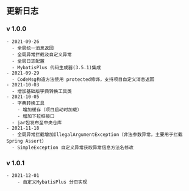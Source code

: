 ## 更新日志
### v 1.0.0
    - 2021-09-26
      - 全局统一消息返回
      - 全局异常拦截及自定义异常
      - 全局日志配置
      - MybatisPlus 代码生成器(3.5.1)集成
    - 2021-09-29
      - CodeMsg构造方法使用 protected修饰，支持项目自定义消息返回
    - 2021-10-03
      - 增加基础版字典转换工具类
    - 2021-10-05
      - 字典转换工具
        - 增加缓存（项目启动时加载）
        - 增加下拉框接口
      - jar包发布至中央仓库
    - 2021-11-18
      - 全局异常拦截增加IllegalArgumentException（非法参数异常，主要用于拦截Spring Assert）
      - SimpleException 自定义异常获取异常信息方法名修改
### v 1.0.1
    - 2021-12-01
        - 自定义MybatisPlus 分页实现